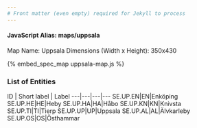 ```yaml
---
# Front matter (even empty) required for Jekyll to process
---
```


#### JavaScript Alias: maps/uppsala

Map Name: Uppsala
Dimensions (Width x Height): 350x430



{% embed_spec_map uppsala-map.js %}

### List of Entities

ID | Short label | Label
---|---|---|---
SE.UP.EN|EN|Enköping
SE.UP.HE|HE|Heby
SE.UP.HA|HA|Håbo
SE.UP.KN|KN|Knivsta
SE.UP.TI|TI|Tierp
SE.UP.UP|UP|Uppsala
SE.UP.AL|AL|Älvkarleby
SE.UP.OS|OS|Östhammar

